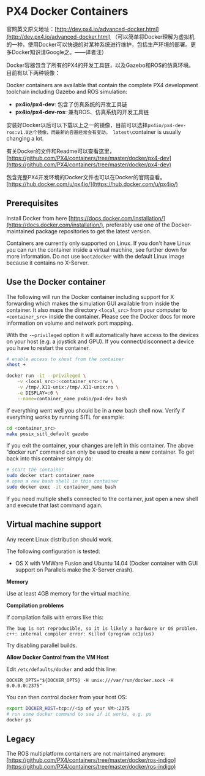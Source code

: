 # PX4 Docker Containers

官网英文原文地址：[http://dev.px4.io/advanced-docker.html](http://dev.px4.io/advanced-docker.html)
（可以简单将Docker理解为虚拟机的一种，使用Docker可以快速的对某种系统进行维护，包括生产环境的部署。更多Docker知识请Google之。——译者注）

Docker容器包含了所有的PX4的开发工具链，以及Gazebo和ROS的仿真环境。
目前有以下两种镜像：

Docker containers are available that contain the complete PX4 development toolchain including Gazebo and ROS simulation:

* **px4io/px4-dev**: 包含了仿真系统的开发工具链
* **px4io/px4-dev-ros**: 兼有ROS、仿真系统的开发工具链

安装好Docker以后可以下载以上之一的镜像，目前可以选择`px4io/px4-dev-ros:v1.0这个镜像，而最新的容器经常会有变动。 latest\`container is usually changing a lot.


有关Docker的文件和Readme可以查看这里， [https://github.com/PX4/containers/tree/master/docker/px4-dev](https://github.com/PX4/containers/tree/master/docker/px4-dev)

包含完整PX4开发环境的Docker文件也可以在Docker的官网查看。 [https://hub.docker.com/u/px4io/](https://hub.docker.com/u/px4io/)

## Prerequisites

Install Docker from here [https://docs.docker.com/installation/](https://docs.docker.com/installation/), preferably use one of the Docker-maintained package repositories to get the latest version.

Containers are currently only supported on Linux. If you don't have Linux you can run the container inside a virtual machine, see further down for more information. Do not use `boot2docker` with the default Linux image because it contains no X-Server.

## Use the Docker container

The following will run the Docker container including support for X forwarding which makes the simulation GUI available from inside the container. It also maps the directory `<local_src>` from your computer to `<container_src>` inside the container. Please see the Docker docs for more information on volume and network port mapping.

With the `-–privileged` option it will automatically have access to the devices on your host \(e.g. a joystick and GPU\). If you connect/disconnect a device you have to restart the container.

```sh
# enable access to xhost from the container
xhost +

docker run -it --privileged \
    -v <local_src>:<container_src>:rw \
    -v /tmp/.X11-unix:/tmp/.X11-unix:ro \
    -e DISPLAY=:0 \
    --name=container_name px4io/px4-dev bash
```

If everything went well you should be in a new bash shell now. Verify if everything works by running SITL for example:

```sh
cd <container_src>
make posix_sitl_default gazebo
```

If you exit the container, your changes are left in this container. The above “docker run” command can only be used to create a new container. To get back into this container simply do:

```sh
# start the container
sudo docker start container_name
# open a new bash shell in this container
sudo docker exec -it container_name bash
```

If you need multiple shells connected to the container, just open a new shell and execute that last command again.

## Virtual machine support

Any recent Linux distribution should work.

The following configuration is tested:

* OS X with VMWare Fusion and Ubuntu 14.04 \(Docker container with GUI support on Parallels make the X-Server crash\).

**Memory**

Use at least 4GB memory for the virtual machine.

**Compilation problems**

If compilation fails with errors like this:

```
The bug is not reproducible, so it is likely a hardware or OS problem.
c++: internal compiler error: Killed (program cc1plus)
```

Try disabling parallel builds.

**Allow Docker Control from the VM Host**

Edit `/etc/defaults/docker` and add this line:

```
DOCKER_OPTS="${DOCKER_OPTS} -H unix:///var/run/docker.sock -H 0.0.0.0:2375"
```

You can then control docker from your host OS:

```sh
export DOCKER_HOST=tcp://<ip of your VM>:2375
# run some docker command to see if it works, e.g. ps
docker ps
```

## Legacy

The ROS multiplatform containers are not maintained anymore: [https://github.com/PX4/containers/tree/master/docker/ros-indigo](https://github.com/PX4/containers/tree/master/docker/ros-indigo)

